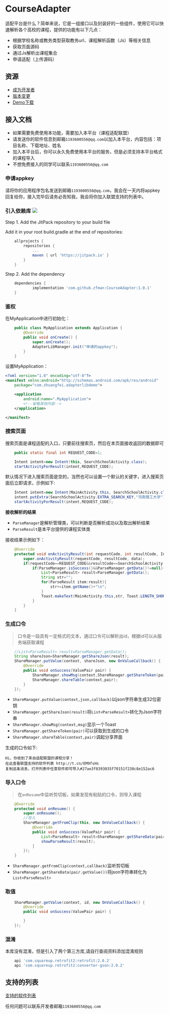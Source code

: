 # CourseAdapter
适配平台是什么？简单来说，它是一组接口以及封装好的一些组件，使用它可以快速解析各个高校的课程，提供的功能有以下几点：

- 根据学校名称或教务类型获取教务url、课程解析函数（Js）等相关信息
- 获取页面源码
- 通过Js解析出课程集合
- 申请适配（上传源码）

## 资源

- [成为开发者](https://github.com/zfman/CourseAdapter/wiki)
- [版本变更](https://github.com/zfman/CourseAdapter/wiki/%E7%89%88%E6%9C%AC%E5%8F%98%E6%9B%B4)
- [Demo下载](https://www.coolapk.com/apk/com.zhuangfei.adapterlibdemo)
## 接入文档

- 如果需要免费使用本功能，需要加入本平台（课程适配联盟）
- 请发送你的软件信息到邮箱`1193600556@qq.com`以加入本平台，内容包括：项目名称、下载地址、姓名
- 加入本平台后，你可以永久免费使用本平台的服务，但是必须支持本平台格式的课程导入
- 不想免费接入的同学可以联系`1193600556@qq.com`

### 申请appkey

请将你的应用程序包名发送到邮箱`1193600556@qq.com`，我会在一天内将appkey回复给你，接入完毕后请务必告知我，我会将你加入联盟支持的列表中。

### 引入依赖库 [![](https://jitpack.io/v/zfman/CourseAdapter.svg)](https://jitpack.io/#zfman/CourseAdapter)

Step 1. Add the JitPack repository to your build file

Add it in your root build.gradle at the end of repositories:

```gradle
	allprojects {
		repositories {
			...
			maven { url 'https://jitpack.io' }
		}
	}
```

Step 2. Add the dependency

```gradle
	dependencies {
	        implementation 'com.github.zfman:CourseAdapter:1.0.1'
	}
```

### 鉴权

在MyApplication中进行初始化：
```java
	public class MyApplication extends Application {
		@Override
		public void onCreate() {
			super.onCreate();
			AdapterLibManager.init("申请的appkey");
		}
	}
```

设置MyApplication：
```xml
<?xml version="1.0" encoding="utf-8"?>
<manifest xmlns:android="http://schemas.android.com/apk/res/android"
    package="com.zhuangfei.adapterlibdemo">

    <application
        android:name=".MyApplication">
        <!--省略其他内容-->
    </application>

</manifest>
```

### 搜索页面

搜索页面是课程适配的入口，只要前往搜索页，然后在本页面接收返回的数据即可

```java
    public static final int REQUEST_CODE=1;
```

```java
    Intent intent=new Intent(this, SearchSchoolActivity.class);
    startActivityForResult(intent,REQUEST_CODE);
```


默认情况下进入搜索页面是空的，当然也可以设置一个默认的关键字，进入搜索页面后立即请求，示例如下:

```java
	Intent intent=new Intent(MainActivity.this, SearchSchoolActivity.class);
	intent.putExtra(SearchSchoolActivity.EXTRA_SEARCH_KEY,"河南理工大学");
	startActivityForResult(intent,REQUEST_CODE);
```

**接收解析的结果**

- `ParseManager`是解析管理类，可以判断是否解析成功以及取出解析结果
- `ParseResult`是本平台提供的课程实体类

接收结果示例如下：

```java
    @Override
    protected void onActivityResult(int requestCode, int resultCode, Intent data) {
        super.onActivityResult(requestCode, resultCode, data);
        if(requestCode==REQUEST_CODE&&resultCode==SearchSchoolActivity.RESULT_CODE){
            if(ParseManager.isSuccess()&&ParseManager.getData()!=null){
                List<ParseResult> result=ParseManager.getData();
                String str="";
                for(ParseResult item:result){
                    str+=item.getName()+"\n";
                }
                Toast.makeText(MainActivity.this,str, Toast.LENGTH_SHORT).show();
            }
        }
    }
```

### 生成口令

> 口令是一段具有一定格式的文本，通过口令可以解析出id，根据id可以从服务端获取课程

```java
    //List<ParseResult> result=ParseManager.getData();
	String shareJson=ShareManager.getShareJson(result);
	ShareManager.putValue(context, shareJson, new OnValueCallback() {
		@Override
		public void onSuccess(ValuePair pair) {
			ShareManager.showMsg(context,ShareManager.getShareToken(pair));
			ShareManager.shareTable(context,pair);
		}
	});
```

- `ShareManager.putValue(context,json,callback)`以json字符串生成32位密钥
- `ShareManager.getShareJson(result)`将`List<ParseResult>`转化为Json字符串
- `ShareManager.showMsg(context,msg)`显示一个Toast
- `ShareManager.getShareToken(pair)`可以获取到生成的口令
- `ShareManager.shareTable(context,pair)`调起分享界面

生成的口令如下:

```text
Hi，你收到了来自适配联盟的课程分享！
在此查看联盟支持的软件列表 http://t.cn/EM9fsHs
复制这条消息，打开列表中任意软件即可导入#27ae3f8393035f70151f238c8e152ac6
```

### 导入口令

>在`onResume`中监听剪切板，如果发现有粘贴的口令，则导入课程

```java
	@Override
    protected void onResume() {
        super.onResume();
        //导入
        ShareManager.getFromClip(this, new OnValueCallback() {
            @Override
            public void onSuccess(ValuePair pair) {
                List<ParseResult> result=ShareManager.getShareData(pair.getValue());
                showParseResult(result);
            }
        });
    }
```

- `ShareManager.getFromClip(context,callback)`监听剪切板
- `ShareManager.getShareData(pair.getValue())`将json字符串转化为`List<ParseResult>`

### 取值

```java
	ShareManager.getValue(context, id, new OnValueCallback() {
		@Override
		public void onSuccess(ValuePair pair) {

		}
	});
```

### 混淆

本库没有混淆，但是引入了两个第三方库,请自行查阅资料添加混淆规则
```gradle
    api 'com.squareup.retrofit2:retrofit:2.0.2'
    api 'com.squareup.retrofit2:converter-gson:2.0.2'
```

## 支持的列表

[支持的软件列表](https://github.com/zfman/CourseAdapter/wiki/%E6%94%AF%E6%8C%81%E7%9A%84%E5%88%97%E8%A1%A8)

任何问题可以联系开发者邮箱`1193600556@qq.com`
